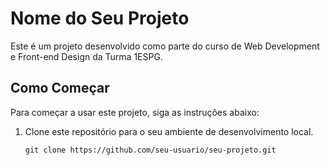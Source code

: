 # Nome do Seu Projeto

Este é um projeto desenvolvido como parte do curso de Web Development e Front-end Design da Turma 1ESPG.


## Como Começar

Para começar a usar este projeto, siga as instruções abaixo:

1. Clone este repositório para o seu ambiente de desenvolvimento local.

   ```shell
   git clone https://github.com/seu-usuario/seu-projeto.git
